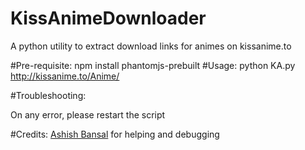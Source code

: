 # KissAnimeDownloader
A python utility to extract download links for animes on kissanime.to

#Pre-requisite:
    npm install phantomjs-prebuilt
#Usage:
    python KA.py http://kissanime.to/Anime/<anime-name>
    
#Troubleshooting:

  On any error, please restart the script

#Credits:
[Ashish Bansal](https://github.com/Ashish-Bansal) for helping and debugging 
